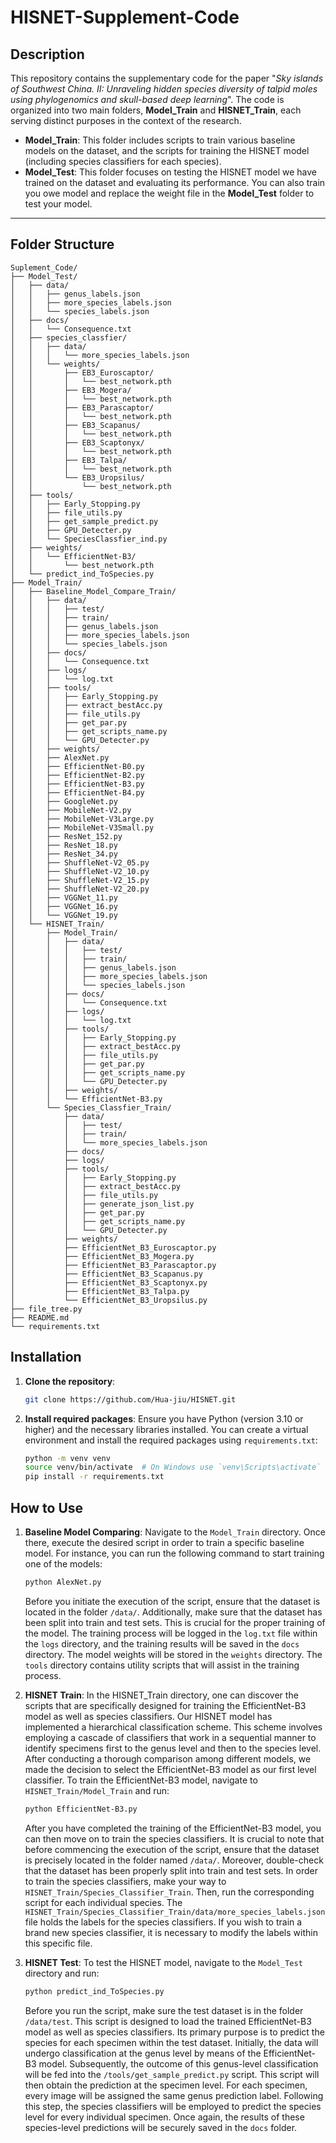 # HISNET-Supplement-Code

## Description

This repository contains the supplementary code for the paper "*Sky islands of Southwest China. II: Unraveling hidden species diversity of talpid moles using phylogenomics and skull-based deep learning*". The code is organized into two main folders, **Model_Train** and **HISNET_Train**, each serving distinct purposes in the context of the research.

- **Model_Train**: This folder includes scripts to train various baseline models on the dataset, and the scripts for training the HISNET model (including species classifiers for each species).
- **Model_Test**: This folder focuses on testing the HISNET model we have trained on the dataset and evaluating its performance. You can also train you owe model and replace the weight file in the **Model_Test** folder to test your model.

---

## Folder Structure
```
Suplement_Code/
├── Model_Test/
│   ├── data/
│   │   ├── genus_labels.json
│   │   ├── more_species_labels.json
│   │   └── species_labels.json
│   ├── docs/
│   │   └── Consequence.txt
│   ├── species_classfier/
│   │   ├── data/
│   │   │   └── more_species_labels.json
│   │   └── weights/
│   │       ├── EB3_Euroscaptor/
│   │       │   └── best_network.pth
│   │       ├── EB3_Mogera/
│   │       │   └── best_network.pth
│   │       ├── EB3_Parascaptor/
│   │       │   └── best_network.pth
│   │       ├── EB3_Scapanus/
│   │       │   └── best_network.pth
│   │       ├── EB3_Scaptonyx/
│   │       │   └── best_network.pth
│   │       ├── EB3_Talpa/
│   │       │   └── best_network.pth
│   │       └── EB3_Uropsilus/
│   │           └── best_network.pth
│   ├── tools/
│   │   ├── Early_Stopping.py
│   │   ├── file_utils.py
│   │   ├── get_sample_predict.py
│   │   ├── GPU_Detecter.py
│   │   └── SpeciesClassfier_ind.py
│   ├── weights/
│   │   └── EfficientNet-B3/
│   │       └── best_network.pth
│   └── predict_ind_ToSpecies.py
├── Model_Train/
│   ├── Baseline_Model_Compare_Train/
│   │   ├── data/
│   │   │   ├── test/
│   │   │   ├── train/
│   │   │   ├── genus_labels.json
│   │   │   ├── more_species_labels.json
│   │   │   └── species_labels.json
│   │   ├── docs/
│   │   │   └── Consequence.txt
│   │   ├── logs/
│   │   │   └── log.txt
│   │   ├── tools/
│   │   │   ├── Early_Stopping.py
│   │   │   ├── extract_bestAcc.py
│   │   │   ├── file_utils.py
│   │   │   ├── get_par.py
│   │   │   ├── get_scripts_name.py
│   │   │   └── GPU_Detecter.py
│   │   ├── weights/
│   │   ├── AlexNet.py
│   │   ├── EfficientNet-B0.py
│   │   ├── EfficientNet-B2.py
│   │   ├── EfficientNet-B3.py
│   │   ├── EfficientNet-B4.py
│   │   ├── GoogleNet.py
│   │   ├── MobileNet-V2.py
│   │   ├── MobileNet-V3Large.py
│   │   ├── MobileNet-V3Small.py
│   │   ├── ResNet_152.py
│   │   ├── ResNet_18.py
│   │   ├── ResNet_34.py
│   │   ├── ShuffleNet-V2_05.py
│   │   ├── ShuffleNet-V2_10.py
│   │   ├── ShuffleNet-V2_15.py
│   │   ├── ShuffleNet-V2_20.py
│   │   ├── VGGNet_11.py
│   │   ├── VGGNet_16.py
│   │   └── VGGNet_19.py
│   └── HISNET_Train/
│       ├── Model_Train/
│       │   ├── data/
│       │   │   ├── test/
│       │   │   ├── train/
│       │   │   ├── genus_labels.json
│       │   │   ├── more_species_labels.json
│       │   │   └── species_labels.json
│       │   ├── docs/
│       │   │   └── Consequence.txt
│       │   ├── logs/
│       │   │   └── log.txt
│       │   ├── tools/
│       │   │   ├── Early_Stopping.py
│       │   │   ├── extract_bestAcc.py
│       │   │   ├── file_utils.py
│       │   │   ├── get_par.py
│       │   │   ├── get_scripts_name.py
│       │   │   └── GPU_Detecter.py
│       │   ├── weights/
│       │   └── EfficientNet-B3.py
│       └── Species_Classfier_Train/
│           ├── data/
│           │   ├── test/
│           │   ├── train/
│           │   └── more_species_labels.json
│           ├── docs/
│           ├── logs/
│           ├── tools/
│           │   ├── Early_Stopping.py
│           │   ├── extract_bestAcc.py
│           │   ├── file_utils.py
│           │   ├── generate_json_list.py
│           │   ├── get_par.py
│           │   ├── get_scripts_name.py
│           │   └── GPU_Detecter.py
│           ├── weights/
│           ├── EfficientNet_B3_Euroscaptor.py
│           ├── EfficientNet_B3_Mogera.py
│           ├── EfficientNet_B3_Parascaptor.py
│           ├── EfficientNet_B3_Scapanus.py
│           ├── EfficientNet_B3_Scaptonyx.py
│           ├── EfficientNet_B3_Talpa.py
│           └── EfficientNet_B3_Uropsilus.py
├── file_tree.py
├── README.md
└── requirements.txt
```

## Installation

1. **Clone the repository**:
   ```bash
   git clone https://github.com/Hua-jiu/HISNET.git
   ```

2. **Install required packages**:
   Ensure you have Python (version 3.10 or higher) and the necessary libraries installed. You can create a virtual environment and install the required packages using `requirements.txt`:
   ```bash
   python -m venv venv
   source venv/bin/activate  # On Windows use `venv\Scripts\activate`
   pip install -r requirements.txt
   ```
## How to Use

1. **Baseline Model Comparing**:
    Navigate to the `Model_Train` directory. Once there, execute the desired script in order to train a specific baseline model. For instance, you can run the following command to start training one of the models:
    ```bash
    python AlexNet.py
    ```
    Before you initiate the execution of the script, ensure that the dataset is located in the folder `/data/`. Additionally, make sure that the dataset has been split into train and test sets. This is crucial for the proper training of the model. The training process will be logged in the `log.txt` file within the `logs` directory, and the training results will be saved in the `docs` directory. The model weights will be stored in the `weights` directory. The `tools` directory contains utility scripts that will assist in the training process.

2. **HISNET Train**:
    In the HISNET_Train directory, one can discover the scripts that are specifically designed for training the EfficientNet-B3 model as well as species classifiers. Our HISNET model has implemented a hierarchical classification scheme. This scheme involves employing a cascade of classifiers that work in a sequential manner to identify specimens first to the genus level and then to the species level. After conducting a thorough comparison among different models, we made the decision to select the EfficientNet-B3 model as our first level classifier. To train the EfficientNet-B3 model, navigate to `HISNET_Train/Model_Train` and run:
    ```bash
    python EfficientNet-B3.py
    ```
    After you have completed the training of the EfficientNet-B3 model, you can then move on to train the species classifiers. It is crucial to note that before commencing the execution of the script, ensure that the dataset is precisely located in the folder named `/data/`. Moreover, double-check that the dataset has been properly split into train and test sets. In order to train the species classifiers, make your way to `HISNET_Train/Species_Classifier_Train`. Then, run the corresponding script for each individual species.
    The `HISNET_Train/Species_Classifier_Train/data/more_species_labels.json` file holds the labels for the species classifiers. If you wish to train a brand new species classifier, it is necessary to modify the labels within this specific file.

3. **HISNET Test**:
    To test the HISNET model, navigate to the `Model_Test` directory and run:
     ```bash
     python predict_ind_ToSpecies.py
     ```
    Before you run the script, make sure the test dataset is in the folder `/data/test`.
    This script is designed to load the trained EfficientNet-B3 model as well as species classifiers. Its primary purpose is to predict the species for each specimen within the test dataset. Initially, the data will undergo classification at the genus level by means of the EfficientNet-B3 model. Subsequently, the outcome of this genus-level classification will be fed into the `/tools/get_sample_predict.py` script. This script will then obtain the prediction at the specimen level. For each specimen, every image will be assigned the same genus prediction label. Following this step, the species classifiers will be employed to predict the species level for every individual specimen. Once again, the results of these species-level predictions will be securely saved in the `docs` folder.
